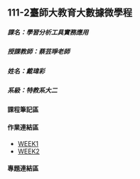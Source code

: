 
## 111-2臺師大教育大數據微學程
##### 課名：學習分析工具實務應用
##### 授課教師：蔡芸琤老師
##### 姓名：戴瑋彩
##### 系級：特教系大二
#### 課程筆記區
#### 作業連結區
* [WEEK1](https://github.com/41009035e-David/LAT/blob/main/week1/week1_0301.ipynb) 
* [WEEK2](https://github.com/41009035e-David/LAT/blob/main/week1/week1_0301.ipynb)
#### 專題連結區
